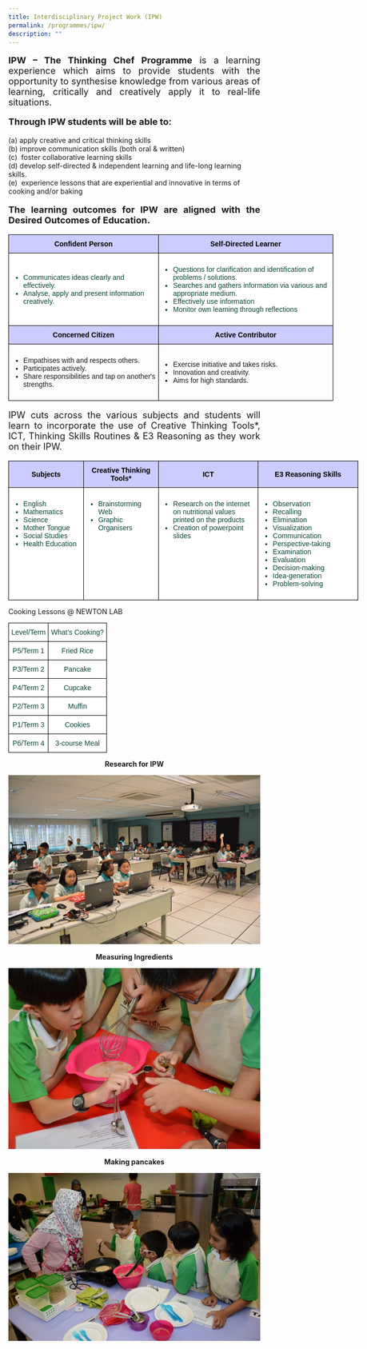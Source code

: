 ```yaml
---
title: Interdisciplinary Project Work (IPW)
permalink: /programmes/ipw/
description: ""
---
```

<p style="text-align:justify; font-size: 18px"><b>IPW – The Thinking Chef Programme</b> is a learning experience which aims to provide students with the opportunity to synthesise knowledge from various areas of learning, critically and creatively apply it to real-life situations.</p>

<p style="text-align:justify; font-size: 18px"><b>Through IPW students will be able to:</b></p>
  (a) apply creative and critical thinking skills<br>
  (b) improve communication skills (both oral & written)<br>     (c)   foster collaborative learning skills<br>
(d) develop self-directed & independent learning and life-long learning skills.<br>
(e)  experience lessons that are experiential and innovative in terms of cooking and/or baking

  
<p style="text-align:justify; font-size: 18px"><b>The learning outcomes for IPW are aligned with the Desired Outcomes of Education.</b>
<br>
<style type="text/css">
.tg  {border-collapse:collapse;border-spacing:0;margin:0px auto;}	
.tg .tg-yhj3{background-color:#FFF;color:#0C463A;vertical-align:middle;font-size:14px}
.tg .tg-feqv{background-color:#CCCCFF;color:#666;font-weight:bold;text-align:center;vertical-align:middle}
.tg .tg-o5fr{background-color:#FFF;color:#FD6500;text-align:center;vertical-align:middle}
</style>

<table class="tg" style="undefined; table-layout: fixed; width: 650px">
<colgroup>
<col style="width: 300px">
<col style="width: 350px">
</colgroup>
<tbody>
 <tr>
		<td class="tg-feqv"><span style="color:#000;background-color:#CCCCFF"><b>Confident Person</b></span></td>
		<td class="tg-feqv"><span style="color:#000;background-color:#CCCCFF"><b>Self-Directed Learner</b></span></td>
 </tr>  	
<tr>
<td class="tg-yhj3">
<ul>
	<li>Communicates ideas clearly and effectively.</li>
	<li>Analyse, apply and present information creatively.</li></ul>
</td>
<td class="tg-yhj3">
<ul>
<li>Questions for clarification and identification of problems / solutions.</li>
<li>Searches and gathers information via various and appropriate medium.</li>
<li>Effectively use information</li>
<li>Monitor own learning through reflections</li>
</ul></td>
</tr>	
<tr>
	<td class="tg-feqv"><span style="color:#000;background-color:#CCCCFF"><b>Concerned Citizen</b></span></td>
	<td class="tg-feqv"><span style="color:#000;background-color:#CCCCFF"><b>Active Contributor</b></span></td></tr>
<tr>
    <td class="tg-yhj3; position:relative">
<ul>
	<li>Empathises with and respects others.</li>
	<li>Participates actively.</li>
	<li>Share responsibilities and tap on another's strengths.</li>
</ul>
</td> 
<td class="tg-yhj3; position:relative">
<ul>
	<li>Exercise initiative and takes risks.</li>
	<li>Innovation and creativity.</li>
	<li>Aims for high standards.</li>
</ul>
</td>
</tr>
</tbody>
</table>

<p style="text-align:justify; font-size: 18px">IPW cuts across the various subjects and students will learn to incorporate the use of Creative Thinking Tools*, ICT, Thinking Skills Routines & E3 Reasoning as they work on their IPW.

<style type="text/css">
.tg  {border-collapse:collapse;border-spacing:0;margin:0px auto;}	
.tg .tg-yhj5{background-color:#FFF;color:#0C463A;vertical-align:top;font-size:14px}
.tg .tg-feqv{background-color:#CCCCFF;color:#000;font-weight:bold;text-align:center;vertical-align:middle}
.tg .tg-o5fr{background-color:#FFF;color:#FD6500;text-align:center;vertical-align:middle}
</style>

<table class="tg" style="undefined; table-layout: fixed; width: 700px">
<colgroup>
<col style="width: 150px">
<col style="width: 150px">
<col style="width: 200px">
<col style="width: 200px">	
</colgroup>
<tbody>
 <tr>
		<td class="tg-feqv"><span style="background-color:#CCCCFF"><b>Subjects</b></span></td>
		<td class="tg-feqv"><span style="color:#000;background-color:#CCCCFF"><b>Creative Thinking Tools*</b></span></td>
	 <td class="tg-feqv"><span style="color:#000;background-color:#CCCCFF"><b>ICT</b></span></td>
	 <td class="tg-feqv"><span style="color:#000;background-color:#CCCCFF"><b>E3 Reasoning Skills</b></span></td>
 </tr>  	
<tr>
<td class="tg-yhj5">
<ul>
	<li>English</li>
	<li>Mathematics</li>
	<li>Science</li>
	<li>Mother Tongue</li>
	<li>Social Studies</li>
	<li>Health Education</li>
</ul>
</td>
<td class="tg-yhj5">
<ul>
<li>Brainstorming Web</li>
<li>Graphic Organisers</li>
</ul>
</td>
<td class="tg-yhj5">
<ul>
<li>Research on the internet on nutritional values printed on the products</li>
<li>Creation of powerpoint slides</li>
</ul>
<td class="tg-yhj5">
<ul>
	<li>Observation</li>
	<li>Recalling</li>
	<li>Elimination</li>
	<li>Visualization</li>
	<li>Communication</li>
	<li>Perspective-taking</li>
	<li>Examination</li>
	<li>Evaluation</li>
	<li>Decision-making</li>
	<li>Idea-generation</li>
	<li>Problem-solving</li>
	</ul></td>
</tr>
</tbody>
</table>

Cooking Lessons @ NEWTON LAB

<style type="text/css">
.tg  {border-collapse:collapse;border-spacing:0;margin:0px auto;}
.tg td{border-color:black;border-style:solid;border-width:1px;font-family:Arial, sans-serif;font-size:14px;
  overflow:hidden;padding:10px 5px;word-break:normal;}
.tg th{border-color:black;border-style:solid;border-width:1px;font-family:Arial, sans-serif;font-size:14px;
  font-weight:normal;overflow:hidden;padding:10px 5px;word-break:normal;}
.tg .tg-yhj4{background-color:#FFF;color:#0C463A;text-align:center;vertical-align:middle}
</style>
<table class="tg">
<tbody>
  <tr>
    <td class="tg-yhj4">Level/Term<br></td>
    <td class="tg-yhj4">What’s Cooking?<br></td>
  </tr>
  <tr>
    <td class="tg-yhj4">P5/Term 1<br></td>
    <td class="tg-yhj4">Fried Rice<br></td>
  </tr>
  <tr>
    <td class="tg-yhj4">P3/Term 2<br></td>
    <td class="tg-yhj4">Pancake<br></td>
  </tr>
  <tr>
    <td class="tg-yhj4">P4/Term 2<br></td>
    <td class="tg-yhj4">Cupcake<br></td>
  </tr>
  <tr>
    <td class="tg-yhj4">P2/Term 3<br></td>
    <td class="tg-yhj4">Muffin<br></td>
  </tr>
  <tr>
    <td class="tg-yhj4">P1/Term 3<br></td>
    <td class="tg-yhj4">Cookies<br></td>
  </tr>
  <tr>
    <td class="tg-yhj4">P6/Term 4<br></td>
    <td class="tg-yhj4">3-course Meal</td>
  </tr>
</tbody>
</table>

**<center>Research for IPW</center>**

![](/images/ipw.png)

**<center>Measuring Ingredients</center>**

![](/images/ip2.png)

**<center>Making pancakes</center>**

![](/images/ipw3.png)